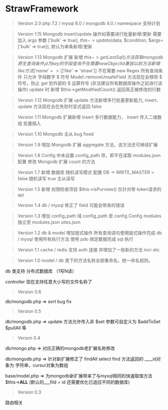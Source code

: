 # StrawFramework

> Version 2.0
php 7.2 / mysql 8.0 / mongodb 4.0 / namespace 支持计划

> Version 1.15
Mongodb insert/update 操作如需要进行批量新增/更新 需要加入 args 参数 ['bulk' => true], $this->update($data, $condition, $args=['bulk' => true]), 默认为单条新增/更新

> Version 1.13
Mongodb 扩展 新增 $this->getLastSql() 方法获取 mongodb 原生查询条件
_id 为 key 的字段查询不在需要 new ObjectId 兼容以前方法
新增 like 方法 ['name' => []'$like' => 'straw']] 不在需要 new Regex
所有查询条件 只允许 字母数字 $ 符号
Model::removeUnsafeField 方法现在会移除 $ 符号，防止 get 到外部的 $ 运算符号 (非法建议所有数据库操作之前进行该操作)
update 时 新增 $this->getModifiedCount() 返回真正被修改的行数

> Version 1.12
Mongodb 扩展 update 方法新增多行批量更新能力, insert、update 方法现在会在失败时显式返回 false

> Version 1.11
Mongodb 扩展新增 insert 多行数据能力， insert 传入二维数组 批量插入

> Version 1.10
Mongodb 主从 bug fixed

> Version 1.9
增加 Mongodb 扩展 aggregate 方法，该方法还可继续扩展

> Version 1.8
Config 中未设置 config_path 项，即不在读取 modules.json 配置
修改 Mongodb 扩展 count 的方法

> Version 1.7
新增 数据库 随机读写模式 配置 DB -> WRITE_MASTER = false 随机读写 true 主从读写

> Version 1.5
新增 权限检查项目 $this->isPurview() 仅针对带 token请求的 api

> Version 1.4
db / mysql 修正了 field 可能会带来的错误

> Version 1.3
增加 config_path 域 config_path 至 config
Config  modules 独立至 modules.json sites.json 

> Version 1.2
db & model 增加链式操作 所有查询语句使用链式操作完成
db / mysql 使用所有执行方法 使用 pdo 绑定数据完成 sql 执行

> Version 1.1
cache / redis 支持 auth 连接 并增加了一些新的方法 incr etc.

> Version 1.0
model / db 类下的方法名称全部重命名，统一命名规则。

db 类支持 分布式数据库 （1写N读）

controller 现在支持任意大小写的文件名称了

> Version 0.6

db/mongodb.php => sort bug fix

> Version 0.5

db/mongodb.php => update 方法允许传入非 $set 参数可自定义为 $addToSet $pullAll 等

> Verson 0.4

db/mongo.php => 对应正确的mongodb老扩展名称修改

db/mongodb.php => 针对新扩展修正了 findAll select find 方法返回的 ____id对象为 字符串，cursur对象为数组

base/model.php => 为mongodb新扩展带来了与mysql相同的快速取值方法 $this->__ALL__ (默认的___fild = id 还需要优化已适应不同的数据库) 

> Version 0.3

路由相关

